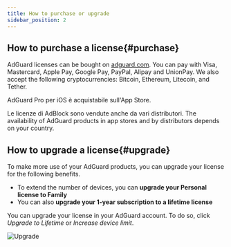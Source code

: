 ```yaml
---
title: How to purchase or upgrade
sidebar_position: 2
---
```


## How to purchase a license{#purchase}

AdGuard licenses can be bought on [adguard.com](https://adguard.com/license.html). You can pay with Visa, Mastercard, Apple Pay, Google Pay, PayPal, Alipay and UnionPay. We also accept the following cryptocurrencies: Bitcoin, Ethereum, Litecoin, and Tether.

AdGuard Pro per iOS è acquistabile sull'App Store.

Le licenze di AdBlock sono vendute anche da vari distributori. The availability of AdGuard products in app stores and by distributors depends on your country.

## How to upgrade a license{#upgrade}

To make more use of your AdGuard products, you can upgrade your license for the following benefits.

- To extend the number of devices, you can **upgrade your Personal license to Family**
- You can also **upgrade your 1-year subscription to a lifetime license**

You can upgrade your license in your AdGuard account. To do so, click *Upgrade to Lifetime* or *Increase device limit*.

![Upgrade](https://cdn.adtidy.org/content/kb/ad_blocker/general/newaccount-upgrade.png)

